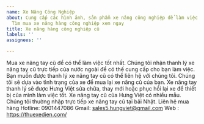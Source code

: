 ```yaml
---
name: Xe Nâng Công Nghiệp
about: Cung cấp các hình ảnh, sản phẩm xe nâng công nghiệp để làm việc hiệu quả cao.
  Tìm mua xe nâng hàng công nghiệp xem ngay
title: Xe nâng hàng công nghiệp cũ
labels: ''
assignees: ''

---
```


Mua xe nâng tay cũ để có thể làm việc tốt nhất.
Chúng tôi nhận thanh lý xe nâng tay cũ trực tiếp của nước ngoài để có thế cung cấp cho bạn làm việc.
Bạn muốn được thanh lý xe nâng tay cũ có thể liên hệ với chúng tôi. Chúng tôi sẽ dựa vào tình trạng của xe để mua lại xe nâng cũ của bạn.
Xe nâng tay thanh lý sẽ được Hưng Việt sửa chữa, thay mới hoặc phục hồi lại xe để thiết bị của mình làm việc tốt.
Xe nâng tay cũ của Hưng Việt có nhiều mẫu.
Chúng tôi thường nhập trực tiếp xe nâng tay cũ tại bãi Nhật.
Liên hệ mua hàng
Hotline: 0901447086
Gmail: sales5.hungviet@gmail.com
Web : https://thuexedien.com/
